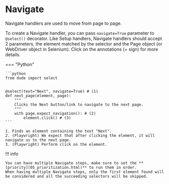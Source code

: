 # Navigate

Navigate handlers are used to move from page to page.

To create a Navigate handler, you can pass `navigate=True` parameter to `@select()` decorator. 
Like Setup handlers, Navigate handlers should accept 2 parameters, the element matched by the selector and the Page object (or WebDriver object in Selenium).
Click on the annotations (+ sign) for more details.

=== "Python"

    ```python
    from dude import select
    
    
    @select(text="Next", navigate=True) # (1)
    def next_page(element, page):
        """
        Clicks the Next button/link to navigate to the next page.
        """
        with page.expect_navigation(): # (2)
            element.click() # (3)
    ```

    1. Finds an element containing the text "Next".
    2. (Playwright) We expect that after clicking the element, it will navigate us to the next page.
    3. (Playwright) Perform click on the element.

!!! info

    You can have multiple Navigate steps, make sure to set the **[priority](05_prioritization.html)** to run them in order.
    When having multiple Navigate steps, only the first element found will be considered and all the succeeding selectors will be skipped.
